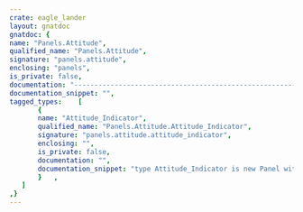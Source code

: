 ```yaml
---
crate: eagle_lander
layout: gnatdoc
gnatdoc: {
name: "Panels.Attitude",
qualified_name: "Panels.Attitude",
signature: "panels.attitude",
enclosing: "panels",
is_private: false,
documentation: "-----------------------------------------------------------------------------\n                                                                           --\n                               Eagle Lander                                --\n                                                                           --\n         Copyright (C) 2015 Fabien Chouteau (chouteau@adacore.com)         --\n                                                                           --\n    Eagle Lander is free software: you can redistribute it and/or modify   --\n    it under the terms of the GNU General Public License as published by   --\n    the Free Software Foundation, either version 3 of the License, or      --\n    (at your option) any later version.                                    --\n                                                                           --\n    Eagle Lander is distributed in the hope that it will be useful,        --\n    but WITHOUT ANY WARRANTY; without even the implied warranty of         --\n    MERCHANTABILITY or FITNESS FOR A PARTICULAR PURPOSE.  See the          --\n    GNU General Public License for more details.                           --\n                                                                           --\n    You should have received a copy of the GNU General Public License      --\n    along with Eagle Lander.  If not, see <http://www.gnu.org/licenses/>.  --\n                                                                           --\n-----------------------------------------------------------------------------",
documentation_snippet: "",
tagged_types:    [
       {
       name: "Attitude_Indicator",
       qualified_name: "Panels.Attitude.Attitude_Indicator",
       signature: "panels.attitude.attitude_indicator",
       enclosing: "",
       is_private: false,
       documentation: "",
       documentation_snippet: "type Attitude_Indicator is new Panel with record\n   Background  : Cairo_Surface;\n   Ball        : Cairo_Surface;\n   Initialized : Boolean := False;\nend record;",
       }   ,
   ]
,}
---
```

